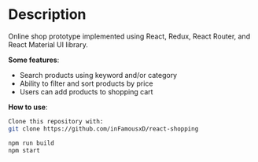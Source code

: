 # Description

Online shop prototype implemented using React, Redux, React Router, and React Material UI library. 

**Some features**:
- Search products using keyword and/or category
- Ability to filter and sort products by price
- Users can add products to shopping cart 

**How to use**:
```bash
Clone this repository with: 
git clone https://github.com/inFamousxD/react-shopping

npm run build
npm start
```
 


